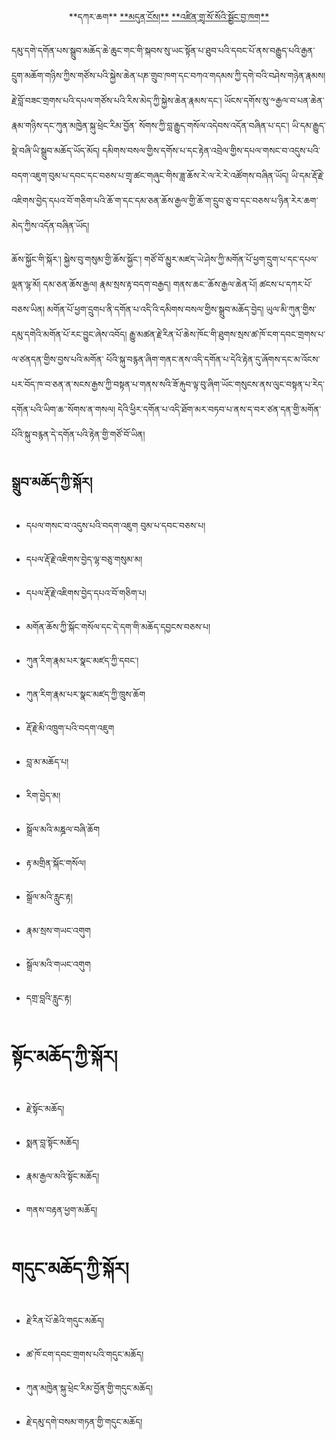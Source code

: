 
<p align="center">
  <span>**དཀར་ཆག**</span>
  <a href="https://bdrc-reader.github.io/mugey-gonpa/">**མདུན་ངོས།**</a>
  <a href="https://bdrc-reader.github.io/mugey-gonpa/%E0%BD%A0%E0%BD%9B%E0%BD%B2%E0%BD%93%E0%BC%8B%E0%BD%82%E0%BE%B2%E0%BE%AD%E0%BC%8B%E0%BD%A6%E0%BD%BC%E0%BC%8B%E0%BD%A6%E0%BD%BC%E0%BD%A0%E0%BD%B2%E0%BC%8B%E0%BD%A6%E0%BE%A6%E0%BE%B1%E0%BD%BC%E0%BD%84%E0%BC%8B%E0%BD%96%E0%BE%B1%E0%BC%8B%E0%BD%81%E0%BD%82">**འཛིན་གྲྭ་སོ་སོའི་སྦྱོང་བྱ་ཁག**</a></p>
  

དམུ་དགེ་དགོན་པས་སྒྲུབ་མཆོད་ཆེ་ཆུང་གང་གི་སྐབས་སུ་ཡང་སྟོན་པ་ཐུབ་པའི་དབང་པོ་ནས་བརྒྱུད་པའི་རྒྱན་དྲུག་མཆོག་གཉིས་ཀྱིས་གཙོས་པའི་སྐྱེས་ཆེན་པཎ་གྲུབ་ཁག་དང་བཀའ་གདམས་ཀྱི་དགེ་བའི་བཤེས་གཉེན་རྣམས། རྗེ་བློ་བཟང་གྲགས་པའི་དཔལ་གཙོས་པའི་རིས་མེད་ཀྱི་སྐྱེས་ཆེན་རྣམས་དང་། ཡོངས་དགོས་སུ་༸རྒྱལ་བ་པན་ཆེན་རྣམ་གཉིས་དང་ཀུན་མཁྱེན་སྐུ་ཕྲེང་རིམ་བྱོན་
སོགས་ཀྱི་བླ་རྒྱུད་གསོལ་འདེབས་འདོན་བཞིན་པ་དང་། ཡི་དམ་རྒྱུད་སྡེ་བཞི་ཡི་སྒྲུབ་མཆོད་ཡོད་མོད། དམིགས་བསལ་གྱིས་དགོས་པ་དང་རྟེན་འབྲེལ་གྱིས་དཔལ་གསང་བ་འདུས་པའི་བདག་འཇུག་བུམ་པ་དབང་དང་བཅས་པ་གྲྭ་ཚང་གཞུང་གིས་ཟླ་ཆོས་རེ་ལ་རེ་རེ་འཚོགས་བཞིན་ཡོད། ཡི་དམ་རྡོ་རྗེ་འཇིགས་བྱེད་དཔའ་བོ་གཅིག་པའི་ཆོ་ག་དང་དམ་ཅན་ཆོས་རྒྱལ་གྱི་ཆོ་ག་དྲུབ་ཅུ་བ་དང་བཅས་པ་ཉིན་རེར་ཆག་
མེད་ཀྱིས་འདོན་བཞིན་ཡོད། 

ཆོས་སྐྱོང་གི་སྐོར་། སྐྱེས་བུ་གསུམ་གྱི་ཆོས་སྐྱོང་། གཙོ་བོ་མྱུར་མཛད་ཡེ་ཤེས་ཀྱི་མགོན་པོ་ཕྱག་དྲུག་པ་དང་དཔལ་ལྡན་ལྷ་མོ། དམ་ཅན་ཆོས་རྒྱལ། རྣམ་སྲས་རྟ་བདག་བརྒྱད། གནས་ཆང་་ཆོས་རྒྱལ་ཆེན་པོ། ཚངས་པ་དཀར་པོ་བཅས་ཡིན། མགོན་པོ་ཕྱག་དྲུགཔ་ནི་དགོན་པ་འདི་འི་དམིགས་བསལ་གྱིས་སྒྲུབ་མཆོད་བྱེད། ཡུལ་མི་ཀུན་གྱིས་དམུ་དགེའི་མགོན་པོ་རང་བྱུང་ཞེས་འབོད། རྒྱུ་མཚན་རྗེ་རིན་པོ་ཆེས་ཁོང་གི་ཐུགས་སྲས་ཚ་ཁོ་ངག་དབང་གྲགས་པ་ལ་ཙནདན་གྱིས་བྱས་པའི་མགོན་
པོའི་སྐུ་བརྙན་ཞིག་གནང་ནས་འདི་དགོན་པ་དེའི་རྟེན་དུ་ཞོགས་དང་མ་འོངས་པར་བོད་ཁ་བ་ཅན་ན་སངས་རྒྱས་ཀྱི་བསྟན་པ་གནས་སའི་ཟོ་རྐུབ་ལྟ་བུ་ཞིག་ཡོང་གསུངས་ནས་ལུང་བསྟན་པ་རེད་དགོན་པའི་ཡིག་ཆ་་སོགས་ན་གསལ། དེའི་ཕྱིར་དགོན་པ་འདི་ཐོག་མར་བཏབ་པ་ནས་ད་བར་ཙན་དན་གྱི་མགོན་པོའི་སྐུ་བརྙན་དེ་དགོན་པའི་རྟེན་གྱི་གཙོ་བོ་ཡིན།


## སྒྲུབ་མཆོད་ཀྱི་སྐོར།

* དཔལ་གསང་བ་འདུས་པའི་བདག་འཇུག བུམ་པ་དབང་བཅས་པ།

* དཔལ་རྡོ་རྗེ་འཇིགས་བྱེད་ལྷ་བཅུ་གསུམ་མ།

* དཔལ་རྡོ་རྗེ་འཇིགས་བྱེད་དཔའ་བོ་གཅིག་པ།

* མགོན་ཆོས་ཀྱི་སྐོང་གསོལ་དང་དེ་དག་གི་མཆོད་དབྱངས་བཅས་པ།

* ཀུན་རིག་རྣམ་པར་སྣང་མཛད་ཀྱི་དབང་།

* ཀུན་རིག་རྣམ་པར་སྣང་མཛད་ཀྱི་ཁྲུས་ཆོག

* རྡོ་རྗེ་མི་འཁྲུག་པའི་བདག་འཇུག

* བླ་མ་མཆོད་པ།

* རིག་བྱེད་མ།

* སྒྲོལ་མའི་མཎྜལ་བཞི་ཆོག

* རྟ་མགྲིན་སྐོང་གསོལ།

* སྒྲོལ་མའི་རླུང་རྟ།

* རྣམ་སྲས་གཡང་འགུག

* སྒྲོལ་མའི་གཡང་འགུག

* དགྲ་བླའི་རླུང་རྟ།

# སྟོང་མཆོད་ཀྱི་སྐོར།


* རྗེ་སྟོང་མཆོད།

* སྨན་བླ་སྟོང་མཆོད།

* རྣམ་རྒྱལ་མའི་སྟོང་མཆོད།

* གནས་བརྟན་ཕྱག་མཆོད།

# གདུང་མཆོད་ཀྱི་སྐོར།


* རྗེ་རིན་པོ་ཆེའི་གདུང་མཆོད།

* ཚ་ཁོ་ངག་དབང་གྲགས་པའི་གདུང་མཆོད།

* ཀུན་མཁྱེན་སྐུ་ཕྲེང་རིམ་བྱོན་གྱི་གདུང་མཆོད།

* རྗེ་དམུ་དགེ་བསམ་གཏན་གྱི་གདུང་མཆོད།




